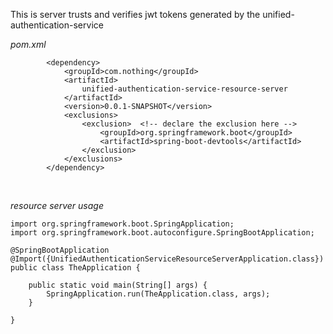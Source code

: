 This is server trusts and verifies jwt tokens generated by the unified-authentication-service


_pom.xml_
```
		<dependency>
			<groupId>com.nothing</groupId>
			<artifactId>
				unified-authentication-service-resource-server
			</artifactId>
			<version>0.0.1-SNAPSHOT</version>
			<exclusions>
				<exclusion>  <!-- declare the exclusion here -->
					<groupId>org.springframework.boot</groupId>
					<artifactId>spring-boot-devtools</artifactId>
				</exclusion>
			</exclusions>
		</dependency>
```

<br>

_resource server usage_

```
import org.springframework.boot.SpringApplication;
import org.springframework.boot.autoconfigure.SpringBootApplication;

@SpringBootApplication
@Import({UnifiedAuthenticationServiceResourceServerApplication.class})
public class TheApplication {

	public static void main(String[] args) {
		SpringApplication.run(TheApplication.class, args);
	}

}
```
